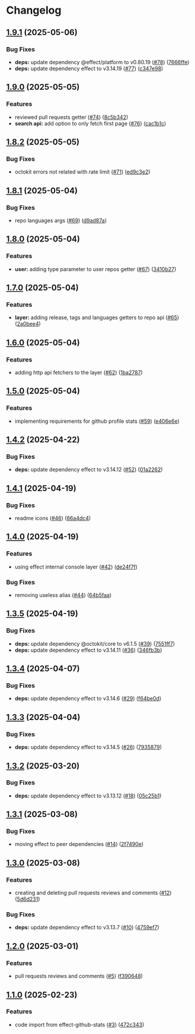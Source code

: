 # Changelog

## [1.9.1](https://github.com/jpb06/effect-octokit-layer/compare/v1.9.0...v1.9.1) (2025-05-06)


### Bug Fixes

* **deps:** update dependency @effect/platform to v0.80.19 ([#78](https://github.com/jpb06/effect-octokit-layer/issues/78)) ([7666ffe](https://github.com/jpb06/effect-octokit-layer/commit/7666ffedb901f281165df8fc109f80cf9e827ee5))
* **deps:** update dependency effect to v3.14.19 ([#77](https://github.com/jpb06/effect-octokit-layer/issues/77)) ([c347e98](https://github.com/jpb06/effect-octokit-layer/commit/c347e98cef3cfa2748e74d02821e0f39e420f6b8))

## [1.9.0](https://github.com/jpb06/effect-octokit-layer/compare/v1.8.2...v1.9.0) (2025-05-05)


### Features

* reviewed pull requests getter ([#74](https://github.com/jpb06/effect-octokit-layer/issues/74)) ([8c5b342](https://github.com/jpb06/effect-octokit-layer/commit/8c5b342a3a441901e3a3817eef54619a3b685bc7))
* **search api:** add option to only fetch first page ([#76](https://github.com/jpb06/effect-octokit-layer/issues/76)) ([cac1b1c](https://github.com/jpb06/effect-octokit-layer/commit/cac1b1c608c394e3064cf927f87d67ffd0b45ab3))

## [1.8.2](https://github.com/jpb06/effect-octokit-layer/compare/v1.8.1...v1.8.2) (2025-05-05)


### Bug Fixes

* octokit errors not related with rate limit ([#71](https://github.com/jpb06/effect-octokit-layer/issues/71)) ([ed9c3e2](https://github.com/jpb06/effect-octokit-layer/commit/ed9c3e2b082cd6bcf0288dc6fe6183e33f43bccc))

## [1.8.1](https://github.com/jpb06/effect-octokit-layer/compare/v1.8.0...v1.8.1) (2025-05-04)


### Bug Fixes

* repo languages args ([#69](https://github.com/jpb06/effect-octokit-layer/issues/69)) ([d9ad87a](https://github.com/jpb06/effect-octokit-layer/commit/d9ad87a664c5c8c168f471175e015be201104990))

## [1.8.0](https://github.com/jpb06/effect-octokit-layer/compare/v1.7.0...v1.8.0) (2025-05-04)


### Features

* **user:** adding type parameter to user repos getter ([#67](https://github.com/jpb06/effect-octokit-layer/issues/67)) ([3410b27](https://github.com/jpb06/effect-octokit-layer/commit/3410b274c00337d4f9547e3e33eb36e7037776ec))

## [1.7.0](https://github.com/jpb06/effect-octokit-layer/compare/v1.6.0...v1.7.0) (2025-05-04)


### Features

* **layer:** adding release, tags and languages getters to repo api ([#65](https://github.com/jpb06/effect-octokit-layer/issues/65)) ([2a0bee4](https://github.com/jpb06/effect-octokit-layer/commit/2a0bee4c0d2669d8506239b24c2c6dd29114b8ef))

## [1.6.0](https://github.com/jpb06/effect-octokit-layer/compare/v1.5.0...v1.6.0) (2025-05-04)


### Features

* adding http api fetchers to the layer ([#62](https://github.com/jpb06/effect-octokit-layer/issues/62)) ([1ba2787](https://github.com/jpb06/effect-octokit-layer/commit/1ba27870ae60c7fc0b1cd5a1b50730c3ff536190))

## [1.5.0](https://github.com/jpb06/effect-octokit-layer/compare/v1.4.2...v1.5.0) (2025-05-04)


### Features

* implementing requirements for github profile stats ([#59](https://github.com/jpb06/effect-octokit-layer/issues/59)) ([e406e6e](https://github.com/jpb06/effect-octokit-layer/commit/e406e6e109fb1286f3df6f86d990541af0014f05))

## [1.4.2](https://github.com/jpb06/effect-octokit-layer/compare/v1.4.1...v1.4.2) (2025-04-22)


### Bug Fixes

* **deps:** update dependency effect to v3.14.12 ([#52](https://github.com/jpb06/effect-octokit-layer/issues/52)) ([01a2262](https://github.com/jpb06/effect-octokit-layer/commit/01a2262f28badc68d343c85d7acd34ff181f37f9))

## [1.4.1](https://github.com/jpb06/effect-octokit-layer/compare/v1.4.0...v1.4.1) (2025-04-19)


### Bug Fixes

* readme icons ([#46](https://github.com/jpb06/effect-octokit-layer/issues/46)) ([66a4dc4](https://github.com/jpb06/effect-octokit-layer/commit/66a4dc40e1d3e83c121fe546723895e3ae850b3f))

## [1.4.0](https://github.com/jpb06/effect-octokit-layer/compare/v1.3.5...v1.4.0) (2025-04-19)


### Features

* using effect internal console layer ([#42](https://github.com/jpb06/effect-octokit-layer/issues/42)) ([de24f7f](https://github.com/jpb06/effect-octokit-layer/commit/de24f7f61ab44fa9838c17d62b71701c8c946578))


### Bug Fixes

* removing useless alias ([#44](https://github.com/jpb06/effect-octokit-layer/issues/44)) ([64b5faa](https://github.com/jpb06/effect-octokit-layer/commit/64b5faae3969fc23eccc70f89cd0f8a7f8f4fcff))

## [1.3.5](https://github.com/jpb06/effect-octokit-layer/compare/v1.3.4...v1.3.5) (2025-04-19)


### Bug Fixes

* **deps:** update dependency @octokit/core to v6.1.5 ([#39](https://github.com/jpb06/effect-octokit-layer/issues/39)) ([7551ff7](https://github.com/jpb06/effect-octokit-layer/commit/7551ff7609098e713668a9e894a8fd1b8ff6c742))
* **deps:** update dependency effect to v3.14.11 ([#36](https://github.com/jpb06/effect-octokit-layer/issues/36)) ([346fb3b](https://github.com/jpb06/effect-octokit-layer/commit/346fb3bd66225656a501ab3f755d7d4db81ed70e))

## [1.3.4](https://github.com/jpb06/effect-octokit-layer/compare/v1.3.3...v1.3.4) (2025-04-07)


### Bug Fixes

* **deps:** update dependency effect to v3.14.6 ([#29](https://github.com/jpb06/effect-octokit-layer/issues/29)) ([f64be0d](https://github.com/jpb06/effect-octokit-layer/commit/f64be0d1bd730bea1fe795c113c9dc48951c3c4a))

## [1.3.3](https://github.com/jpb06/effect-octokit-layer/compare/v1.3.2...v1.3.3) (2025-04-04)


### Bug Fixes

* **deps:** update dependency effect to v3.14.5 ([#26](https://github.com/jpb06/effect-octokit-layer/issues/26)) ([7935879](https://github.com/jpb06/effect-octokit-layer/commit/7935879181f410939929a538ebea125980516f93))

## [1.3.2](https://github.com/jpb06/effect-octokit-layer/compare/v1.3.1...v1.3.2) (2025-03-20)


### Bug Fixes

* **deps:** update dependency effect to v3.13.12 ([#18](https://github.com/jpb06/effect-octokit-layer/issues/18)) ([05c25b1](https://github.com/jpb06/effect-octokit-layer/commit/05c25b147a44d7b24094984c99676e8fe65c1ae2))

## [1.3.1](https://github.com/jpb06/effect-octokit-layer/compare/v1.3.0...v1.3.1) (2025-03-08)


### Bug Fixes

* moving effect to peer dependencies ([#14](https://github.com/jpb06/effect-octokit-layer/issues/14)) ([2f7490e](https://github.com/jpb06/effect-octokit-layer/commit/2f7490ec9ef32c23d0e3bdc6e3def41b80a32318))

## [1.3.0](https://github.com/jpb06/effect-octokit-layer/compare/v1.2.0...v1.3.0) (2025-03-08)


### Features

* creating and deleting pull requests reviews and comments ([#12](https://github.com/jpb06/effect-octokit-layer/issues/12)) ([5d6d231](https://github.com/jpb06/effect-octokit-layer/commit/5d6d231d58973ddc466996c1704c694db32a8f44))


### Bug Fixes

* **deps:** update dependency effect to v3.13.7 ([#10](https://github.com/jpb06/effect-octokit-layer/issues/10)) ([4759ef7](https://github.com/jpb06/effect-octokit-layer/commit/4759ef735996cea47885d683a9d2b382b964ae07))

## [1.2.0](https://github.com/jpb06/effect-octokit-layer/compare/v1.1.0...v1.2.0) (2025-03-01)


### Features

* pull requests reviews and comments ([#5](https://github.com/jpb06/effect-octokit-layer/issues/5)) ([f390648](https://github.com/jpb06/effect-octokit-layer/commit/f390648fc60b32433b1a05ef36d0c15e6d6ad4ea))

## [1.1.0](https://github.com/jpb06/effect-octokit-layer/compare/v1.0.0...v1.1.0) (2025-02-23)


### Features

* code import from effect-github-stats ([#3](https://github.com/jpb06/effect-octokit-layer/issues/3)) ([472c343](https://github.com/jpb06/effect-octokit-layer/commit/472c343180d3ad368c236d84e16eb3f18c766484))
